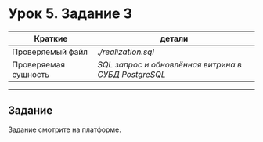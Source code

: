 # Урок 5. Задание 3

| Краткие | детали |
| --- | --- |
| Проверяемый файл     | *./realization.sql*            |
| Проверяемая сущность | *SQL запрос  и обновлённая витрина в СУБД PostgreSQL* |

- - -

## Задание

Задание смотрите на платформе.

